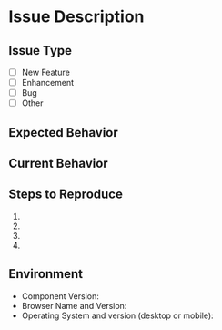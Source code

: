 # Issue Description
<!-- Describe the issue as best you can. We love screenshots! -->

## Issue Type
<!-- Is this a new feature request, enhancement, bug report, other? -->
- [ ] New Feature
- [ ] Enhancement
- [ ] Bug
- [ ] Other

## Expected Behavior
<!-- Tell us how it should work -->

## Current Behavior
<!-- Tell us what happens instead of the expected behavior -->
<!-- Leave a comment "N/A" if there is no current behavior -->

<!----------------------------------------------------------------------------------->
<!-- If you are reporting a bug, please fill out the sections below. -->
<!-- Otherwise, the sections below can be deleted. -->
<!----------------------------------------------------------------------------------->

## Steps to Reproduce
<!-- Provide a link to a live example, or an unambiguous set of steps to -->
<!-- reproduce this bug. Include code to reproduce, if relevant -->
1.
2.
3.
4.

## Environment
<!-- Include as many relevant details about the environment you experienced the bug in -->
* Component Version:
* Browser Name and Version:
* Operating System and version (desktop or mobile):
